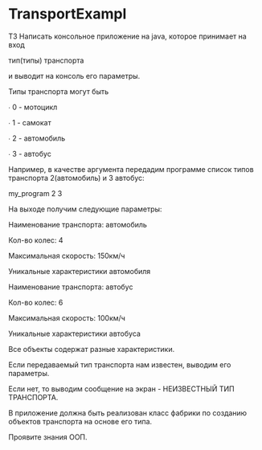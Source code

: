 # TransportExampl

ТЗ
Написать консольное приложение на java, которое принимает на вход

тип(типы) транспорта

и выводит на консоль его параметры.

Типы транспорта могут быть

∙             0 - мотоцикл

∙             1 - самокат

∙             2 - автомобиль

∙             3 - автобус

Например, в качестве аргумента передадим программе список типов транспорта 2(автомобиль) и 3 автобус:

my_program 2 3

На выходе получим следующие параметры:

Наименование транспорта: автомобиль

Кол-во колес: 4

Максимальная скорость: 150км/ч

Уникальные характеристики автомобиля

 

Наименование транспорта: автобус

Кол-во колес: 6

Максимальная скорость: 100км/ч

Уникальные характеристики автобуса

Все объекты содержат разные характеристики.

Если передаваемый тип транспорта нам известен, выводим его параметры.

Если нет, то выводим сообщение на экран - НЕИЗВЕСТНЫЙ ТИП ТРАНСПОРТА.

В приложение должна быть реализован класс фабрики по созданию объектов транспорта на основе его типа.

Проявите знания ООП.
